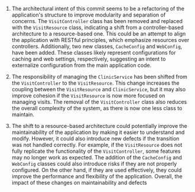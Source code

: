 1) The architectural intent of this commit seems to be a refactoring of the application's structure to improve modularity and separation of concerns. The `VisitController` class has been removed and replaced with the `VisitResource` class, indicating a shift from a controller-based architecture to a resource-based one. This could be an attempt to align the application with RESTful principles, which emphasize resources over controllers. Additionally, two new classes, `CacheConfig` and `WebConfig`, have been added. These classes likely represent configurations for caching and web settings, respectively, suggesting an intent to externalize configuration from the main application code.

2) The responsibility of managing the `ClinicService` has been shifted from the `VisitController` to the `VisitResource`. This change increases the coupling between the `VisitResource` and `ClinicService`, but it may also improve cohesion if the `VisitResource` is now more focused on managing visits. The removal of the `VisitController` class also reduces the overall complexity of the system, as there is now one less class to maintain.

3) The shift to a resource-based architecture could potentially improve the maintainability of the application by making it easier to understand and modify. However, it could also introduce new defects if the transition was not handled correctly. For example, if the `VisitResource` does not fully replicate the functionality of the `VisitController`, some features may no longer work as expected. The addition of the `CacheConfig` and `WebConfig` classes could also introduce risks if they are not properly configured. On the other hand, if they are used effectively, they could improve the performance and flexibility of the application. Overall, the impact of these changes on maintainability and defects